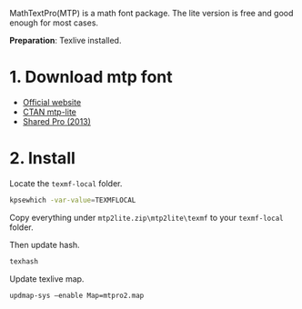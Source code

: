 MathTextPro(MTP) is a math font package. The lite version is free and good enough for most cases.

**Preparation**: Texlive installed.

# 1. Download mtp font

* [Official website](https://www.pctex.com/mtpro2.html) 
* [CTAN mtp-lite](https://ctan.math.utah.edu/ctan/tex-archive/fonts/mtp2lite.zip)
* [Shared Pro (2013)](http://www.latexstudio.net/wp-content/uploads/2013/02/MathTimePro2-fonts.zip)

# 2. Install

Locate the `texmf-local` folder.

```bash
kpsewhich -var-value=TEXMFLOCAL
```

Copy everything under `mtp2lite.zip\mtp2lite\texmf` to your `texmf-local` folder.

Then update hash.

```bash
texhash
```

Update texlive map.

```bash
updmap-sys –enable Map=mtpro2.map
```